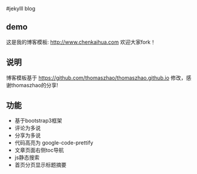 #jekylll blog

## demo
这是我的博客模板: http://www.chenkaihua.com 欢迎大家fork！

## 说明

博客模板基于 https://github.com/thomaszhao/thomaszhao.github.io 修改，感谢thomaszhao的分享!

## 功能
* 基于bootstrap3框架
* 评论为多说
* 分享为多说
* 代码高亮为 google-code-prettify
* 文章页面右侧toc导航
* js静态搜索
* 首页分页显示标题摘要

